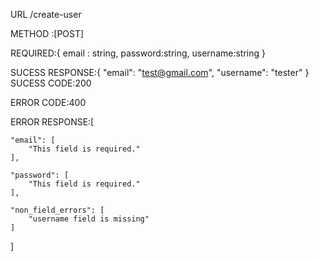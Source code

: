 URL
/create-user

METHOD :[POST]

REQUIRED:{
email : string,
password:string,
username:string
}

SUCESS RESPONSE:{
"email": "test@gmail.com",
"username": "tester"
}
SUCESS CODE:200

ERROR CODE:400

ERROR RESPONSE:[

    "email": [
        "This field is required."
    ],

    "password": [
        "This field is required."
    ],

    "non_field_errors": [
        "username field is missing"
    ]

]
